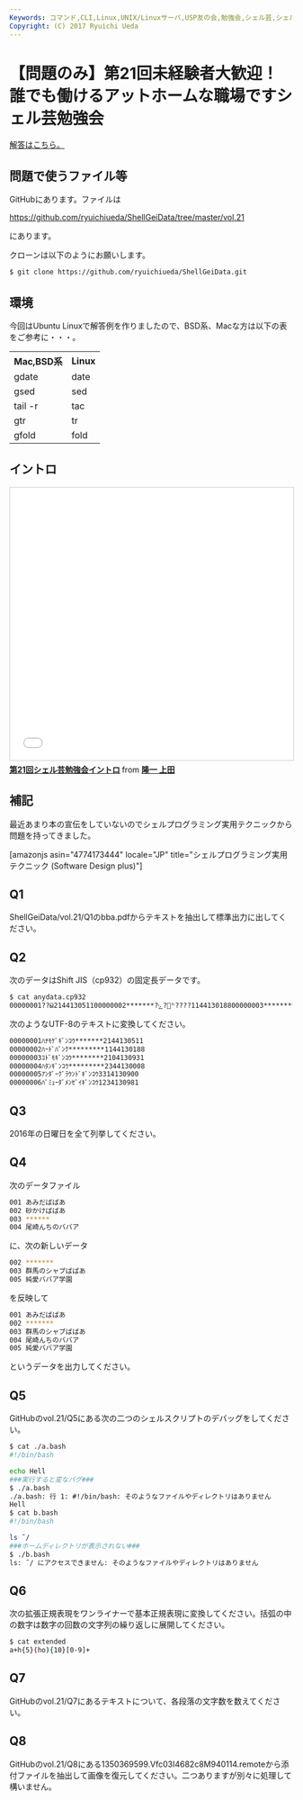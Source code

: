 ```yaml
---
Keywords: コマンド,CLI,Linux,UNIX/Linuxサーバ,USP友の会,勉強会,シェル芸,シェル芸勉強会
Copyright: (C) 2017 Ryuichi Ueda
---
```


# 【問題のみ】第21回未経験者大歓迎！誰でも働けるアットホームな職場ですシェル芸勉強会
<a href="https://blog.ueda.asia/?p=7608">解答はこちら。</a>

<h2>問題で使うファイル等</h2>

GitHubにあります。ファイルは

<a target="_blank" href="https://github.com/ryuichiueda/ShellGeiData/tree/master/vol.21">https://github.com/ryuichiueda/ShellGeiData/tree/master/vol.21</a>

にあります。

クローンは以下のようにお願いします。

```bash
$ git clone https://github.com/ryuichiueda/ShellGeiData.git
```

<h2>環境</h2>
今回はUbuntu Linuxで解答例を作りましたので、BSD系、Macな方は以下の表をご参考に・・・。

<table>
 <tr>
 <th>Mac,BSD系</th>
 <th>Linux</th>
 </tr>
 <tr>
 <td>gdate</td>
 <td>date</td>
 </tr>
 <tr>
 <td>gsed</td>
 <td>sed</td>
 </tr>
 <tr>
 <td>tail -r</td>
 <td>tac</td>
 </tr>
 <tr>
 <td>gtr</td>
 <td>tr</td>
 </tr>
 <tr>
 <td>gfold</td>
 <td>fold</td>
 </tr>
</table>
<h2>イントロ</h2>
<iframe src="//www.slideshare.net/slideshow/embed_code/key/p6Q0l01GGEHtoT" width="595" height="485" frameborder="0" marginwidth="0" marginheight="0" scrolling="no" style="border:1px solid #CCC; border-width:1px; margin-bottom:5px; max-width: 100%;" allowfullscreen> </iframe> <div style="margin-bottom:5px"> <strong> <a href="//www.slideshare.net/ryuichiueda/21-58236819" title="第21回シェル芸勉強会イントロ" target="_blank">第21回シェル芸勉強会イントロ</a> </strong> from <strong><a href="//www.slideshare.net/ryuichiueda" target="_blank">隆一 上田</a></strong> </div>

<h2>補記</h2>

最近あまり本の宣伝をしていないのでシェルプログラミング実用テクニックから問題を持ってきました。

[amazonjs asin="4774173444" locale="JP" title="シェルプログラミング実用テクニック (Software Design plus)"]

<h2>Q1</h2>

ShellGeiData/vol.21/Q1のbba.pdfからテキストを抽出して標準出力に出してください。


<h2>Q2</h2>

次のデータはShift JIS（cp932）の固定長データです。

```bash
$ cat anydata.cp932 
00000001??ӹ޷?ݺ?*******214413051100000002ʰ????ݸ*********114413018800000003???ӷ?ݺ?********210413093100000004??ݷ?ݺ?*********234413000800000005???ް??׳??޷?ݺ?331413090000000006??Э????ݾ޲??ݺ?1234130981
```

次のようなUTF-8のテキストに変換してください。

```bash
00000001ﾊﾅﾓｹﾞｷﾞﾝｺｳ*******2144130511
00000002ﾊｰﾄﾞﾊﾞﾝｸ*********1144130188
00000003ｺﾄﾞﾓｷﾞﾝｺｳ********2104130931
00000004ﾊﾀﾝｷﾞﾝｺｳ*********2344130008
00000005ｱﾝﾀﾞｰｸﾞﾗｳﾝﾄﾞｷﾞﾝｺｳ3314130900
00000006ﾊﾞﾐｭｰﾀﾞﾒﾝｾﾞｲｷﾞﾝｺｳ1234130981


```

<h2>Q3</h2>

2016年の日曜日を全て列挙してください。



<h2>Q4</h2>

次のデータファイル

```bash
001 あみだばばあ
002 砂かけばばあ
003 ******
004 尾崎んちのババア
```

に、次の新しいデータ
```bash
002 *******
003 群馬のシャブばばあ
005 純愛ババア学園
```
を反映して

```bash
001 あみだばばあ
002 *******
003 群馬のシャブばばあ
004 尾崎んちのババア
005 純愛ババア学園
```
というデータを出力してください。


<h2>Q5</h2>
GitHubのvol.21/Q5にある次の二つのシェルスクリプトのデバッグをしてください。

```bash
$ cat ./a.bash 
#!/bin/bash

echo Hell
###実行すると変なバグ###
$ ./a.bash 
./a.bash: 行 1: ﻿#!/bin/bash: そのようなファイルやディレクトリはありません
Hell
$ cat b.bash 
#!/bin/bash

ls ˜/
###ホームディレクトリが表示されない###
$ ./b.bash 
ls: ˜/ にアクセスできません: そのようなファイルやディレクトリはありません
```

<h2>Q6</h2>

次の拡張正規表現をワンライナーで基本正規表現に変換してください。括弧の中の数字は数字の回数の文字列の繰り返しに展開してください。

```bash
$ cat extended 
a+h{5}(ho){10}[0-9]+
```


<h2>Q7</h2>

GitHubのvol.21/Q7にあるテキストについて、各段落の文字数を数えてください。


<h2>Q8</h2>

GitHubのvol.21/Q8にある1350369599.Vfc03I4682c8M940114.remoteから添付ファイルを抽出して画像を復元してください。二つありますが別々に処理して構いません。


